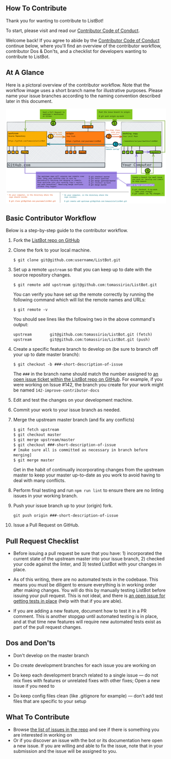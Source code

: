 ## How To Contribute

Thank you for wanting to contribute to ListBot!

To start, please visit and read our [Contributor Code of Conduct](./CODE_OF_CONDUCT.md).

Welcome back! If you agree to abide by the [Contributor Code of Conduct](./CODE_OF_CONDUCT.md) continue below, where you'll find an overview of the contributor workflow, contributor Dos & Don'ts, and a checklist for developers wanting to contribute to ListBot.

## At A Glance

Here is a pictoral overview of the contributor workflow. Note that the workflow image uses a short branch name for illustrative purposes. Please name your issue branches according to the naming convention described later in this document.

![GitHub Logo](./listbot-git-contributor-workflow-final.png)

## Basic Contributor Workflow

Below is a step-by-step guide to the contributor workflow.

1. Fork the [ListBot repo on GitHub](https://github.com/tomassirio/ListBot)

2. Clone the fork to your local machine.

    ```
    $ git clone git@github.com:username/ListBot.git
    ```

3. Set up a remote `upstream` so that you can keep up to date with the source repository changes.

    ```
    $ git remote add upstream git@github.com:tomassirio/ListBot.git
    ```

    You can verify you have set up the remote correctly by running the following command which will list the remote names and URLs:

    ```
    $ git remote -v
    ```

    You should see lines like the following two in the above command's output:

    ```
    upstream        git@github.com:tomassirio/ListBot.git (fetch)
    upstream        git@github.com:tomassirio/ListBot.git (push)
    ```

4. Create a specific feature branch to develop on (be sure to branch off your up to date master branch):

    ```
    $ git checkout -b ###-short-description-of-issue
    ```

    The `###` in the branch name should match the number assigned to [an open issue ticket within the ListBot repo on GitHub](https://github.com/tomassirio/ListBot/issues). For example, if you were working on Issue #142, the branch you create for your work might be named `142-improve-contributor-docs`

5. Edit and test the changes on your development machine.

6. Commit your work to your issue branch as needed.

7. Merge the upstream master branch (and fix any conflicts)

    ```
    $ git fetch upstream
    $ git checkout master
    $ git merge upstream/master
    $ git checkout ###-short-description-of-issue
    # [make sure all is committed as necessary in branch before merging]
    $ git merge master
    ```

    Get in the habit of continually incorporating changes from the upstream master to keep your master up-to-date as you work to avoid having to deal with many conflicts.

8. Perform final testing and run `npm run lint` to ensure there are no linting issues in your working branch.

9. Push your issue branch up to your (origin) fork.

    ```
    git push origin ###-short-description-of-issue
    ```

10. Issue a Pull Request on GitHub.

## Pull Request Checklist

-   Before issuing a pull request be sure that you have: 1) incorporated the current state of the upstream master into your issue branch, 2) checked your code against the linter, and 3) tested ListBot with your changes in place.

-   As of this writing, there are no automated tests in the codebase. This means you must be diligent to ensure everything is in working order after making changes. You will do this by manually testing ListBot before issuing your pull request. This is not ideal, and there is [an open issue for getting tests in place](https://github.com/tomassirio/ListBot/issues/53) (help with that if you are able).

-   If you are adding a new feature, document how to test it in a PR comment. This is another stopgap until automated testing is in place, and at that time new features will require new automated tests exist as part of the pull request changes.

## Dos and Don'ts

-   Don't develop on the master branch

-   Do create development branches for each issue you are working on

-   Do keep each development branch related to a single issue — do not mix fixes with features or unrelated fixes with other fixes; Open a new issue if you need to

-   Do keep config files clean (like .gitignore for example) — don't add test files that are specific to your setup

## What To Contribute

-   Browse [the list of issues in the repo](https://github.com/tomassirio/ListBot/issues) and see if there is something you are interested in working on
-   Or if you discover an issue with the bot or its documentation here open a new issue. If you are willing and able to fix the issue, note that in your submission and the issue will be assigned to you.
